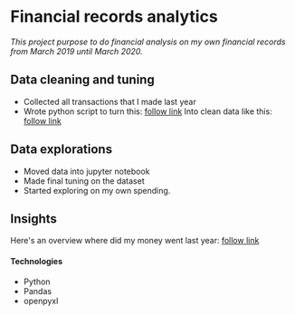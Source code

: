 # Financial records analytics
_This project purpose to do financial analysis on my own financial records from March 2019 until March 2020._
## Data cleaning and tuning
- Collected all transactions that I made last year
- Wrote python script to turn this:
  [follow link](https://drive.google.com/uc?export=view&id=1OEKOrRLE1lPG_CgGybKFA-9v3o0URZq6)
  Into clean data like this:
  [follow link](https://drive.google.com/uc?export=view&id=1Wa-JWTZO163I8QpOLmxTSn1F3X8_rdZz)
## Data explorations
- Moved data into jupyter notebook
- Made final tuning on the dataset
- Started exploring on my own spending.
## Insights
Here's an overview where did my money went last year:
[follow link](https://drive.google.com/uc?export=view&id=1EClhwPUIO1sxrWR4aOG7cG3QqF9rtGaJ)
#### Technologies
- Python
- Pandas
- openpyxl
